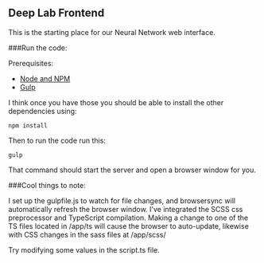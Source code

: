 Deep Lab Frontend
---

This is the starting place for our Neural Network web interface.


###Run the code:

Prerequisites:

- [Node and NPM](https://nodejs.org/en/download/)
- [Gulp](http://gulpjs.com/)

I think once you have those you should be able to install the other dependencies using:

`npm install`


Then to run the code run this:

`gulp`

That command should start the server and open a browser window for you.

###Cool things to note:

I set up the gulpfile.js to watch for file changes, and browsersync will automatically refresh the browser window. I've integrated the SCSS css preprocessor and TypeScript compilation. Making a change to one of the TS files located in /app/ts will cause the browser to auto-update, likewise with CSS changes in the sass files at /app/scss/

Try modifying some values in the script.ts file.